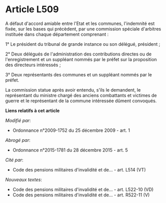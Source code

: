 # Article L509

A défaut d'accord amiable entre l'Etat et les communes, l'indemnité est fixée, sur les bases qui précèdent, par une
commission spéciale d'arbitres instituée dans chaque département comprenant : 

1° Le président du tribunal de grande instance ou son délégué, président ; 

2° Deux délégués de l'administration des contributions directes ou de l'enregistrement et un suppléant nommés par le préfet
sur la proposition des directeurs intéressés ; 

3° Deux représentants des communes et un suppléant nommés par le préfet. 

La commission statue après avoir entendu, s'ils le demandent, le représentant du            ministre chargé des anciens
combattants et victimes de guerre et le représentant de la commune intéressée dûment convoqués.

**Liens relatifs à cet article**

_Modifié par_:

  - Ordonnance n°2009-1752 du 25 décembre 2009 - art. 1

_Abrogé par_:

  - Ordonnance n°2015-1781 du 28 décembre 2015 - art. 5

_Cité par_:

  - Code des pensions militaires d'invalidité et de... - art. L514 (VT)

_Nouveaux textes_:

  - Code des pensions militaires d'invalidité et de... - art. L522-10 (VD)
  - Code des pensions militaires d'invalidité et de... - art. R522-11 (V)
